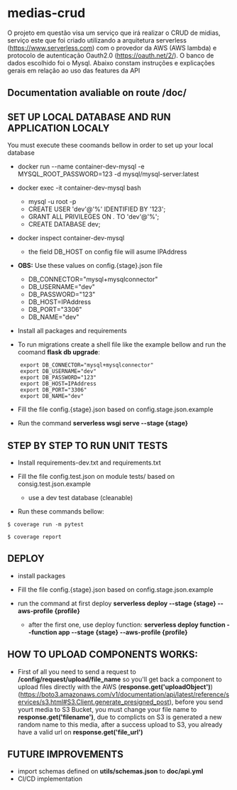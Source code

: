 # medias-crud
O projeto em questão visa um serviço que irá realizar o CRUD de midias, serviço este que foi criado utilizando a arquitetura serverless (https://www.serverless.com) com o provedor da AWS (AWS lambda) e protocolo de autenticação Oauth2.0 (https://oauth.net/2/). O banco de dados escolhido foi o Mysql. Abaixo constam instruções e explicações gerais em relação ao uso das features da API

## Documentation avaliable on route /doc/


## SET UP LOCAL DATABASE AND RUN APPLICATION LOCALY
You must execute these coomands bellow in order to set up your local database
* docker run --name container-dev-mysql -e MYSQL_ROOT_PASSWORD=123 -d mysql/mysql-server:latest
* docker exec -it container-dev-mysql bash
    * mysql -u root -p
    * CREATE USER 'dev'@'%' IDENTIFIED BY '123';
    * GRANT ALL PRIVILEGES ON *.* TO 'dev'@'%';
    * CREATE DATABASE dev;

* docker inspect container-dev-mysql
    * the field DB_HOST on config file will asume IPAddress

* **OBS:** Use these values on config.{stage}.json file
    * DB_CONNECTOR="mysql+mysqlconnector"
    * DB_USERNAME="dev"
    * DB_PASSWORD="123"
    * DB_HOST=IPAddress
    * DB_PORT="3306"
    * DB_NAME="dev"


* Install all packages and requirements


* To run migrations create a shell file like the example bellow and run the coomand **flask db upgrade**:
```
    export DB_CONNECTOR="mysql+mysqlconnector"
    export DB_USERNAME="dev"
    export DB_PASSWORD="123"
    export DB_HOST=IPAddress
    export DB_PORT="3306"
    export DB_NAME="dev"
```

* Fill the file config.{stage}.json based on config.stage.json.example

* Run the command **serverless wsgi serve --stage {stage}**



## STEP BY STEP TO RUN UNIT TESTS

* Install requirements-dev.txt and requirements.txt

* Fill the file config.test.json on module tests/ based on consig.test.json.example
    * use a dev test database (cleanable)

* Run these commands bellow:

```SHELL
$ coverage run -m pytest
```

```SHELL
$ coverage report
```



## DEPLOY
* install packages

* Fill the file config.{stage}.json based on config.stage.json.example

* run the command at first deploy **serverless deploy --stage {stage} --aws-profile {profile}**
    * after the first one, use deploy function: **serverless deploy function --function app --stage {stage} --aws-profile {profile}**



## HOW TO UPLOAD COMPONENTS WORKS:

* First of all  you need to send a request to **/config/request/upload/file_name** so you'll get back a component to upload files directly with the AWS (**response.get('uploadObject')**) (https://boto3.amazonaws.com/v1/documentation/api/latest/reference/services/s3.html#S3.Client.generate_presigned_post), before you send yourt media to S3 Bucket, you must change your file name to **response.get('filename')**, due to complicts on S3 is generated a new random name to this media, after a success upload to S3, you already have a valid url on **response.get('file_url')**



## FUTURE IMPROVEMENTS
* import schemas defined on **utils/schemas.json** to **doc/api.yml**
* CI/CD implementation